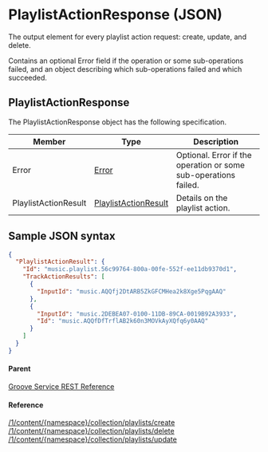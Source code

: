# PlaylistActionResponse (JSON)
The output element for every playlist action request: create, update, and delete.

Contains an optional Error field if the operation or some sub-operations failed, and an object describing which sub-operations failed and which succeeded.

## PlaylistActionResponse
The PlaylistActionResponse object has the following specification.

| **Member**           | **Type**                                                                       | **Description**                                                 |
|----------------------|--------------------------------------------------------------------------------|-----------------------------------------------------------------|
| Error                | [Error](JSON_Error.md)                               | Optional. Error if the operation or some sub-operations failed. |
| PlaylistActionResult | [PlaylistActionResult](JSON_PlaylistActionResult.md) | Details on the playlist action.                                 |

## Sample JSON syntax
```json
{
  "PlaylistActionResult": {
    "Id": "music.playlist.56c99764-800a-00fe-552f-ee11db9370d1",
    "TrackActionResults": [
      {
        "InputId": "music.AQQfj2DtARB5ZkGFCMHea2k8Xge5PqgAAQ"
      },
      {
        "InputId": "music.2DEBEA07-0100-11DB-89CA-0019B92A3933",
        "Id": "music.AQQfDfTrflAB2k60n3MOVkAyXQfq6y0AAQ"
      }
    ]
  }
}
```

#### Parent
[Groove Service REST Reference](Groove-Service-REST-Reference.md)

#### Reference
[/1/content/{namespace}/collection/playlists/create](URI_ContentNamespaceCollectionPlaylistsCreatePOST.md)  
[/1/content/{namespace}/collection/playlists/delete](URI_ContentNamespaceCollectionPlaylistsDeletePOST.md)  
[/1/content/{namespace}/collection/playlists/update](URI_ContentNamespaceCollectionPlaylistsUpdatePOST.md)
